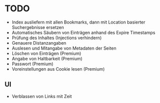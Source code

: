 # TODO #

- Index ausliefern mit allen Bookmarks, dann mit Location basierter Suchergebnisse ersetzen
- Automatisches Säubern von Einträgen anhand des Expire Timestamps
- Prüfung des Inhaltes (Injections verhindern)
- Genauere Distanzangaben
- Auslesen und Mitangabe von Metadaten der Seiten
- Löschen von Einträgen (Premium)
- Angabe von Haltbarkeit (Premium)
- Passwort (Premium)
- Voreinstellungen aus Cookie lesen (Premium)

## UI ##

- Verblassen von Links mit Zeit